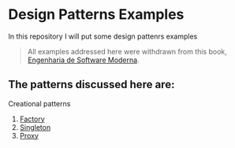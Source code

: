# Design Patterns Examples
In this repository I will put some design pattenrs examples


> All examples addressed here were withdrawn from this book, [Engenharia de Software Moderna](http://www.engsoftmoderna.dcc.ufmg.br/).

## The patterns discussed here are:

Creational patterns

1. [Factory](https://github.com/AdsonVieira/design-patterns-examples/tree/main/src/creational/factory)
2. [Singleton](https://github.com/AdsonVieira/design-patterns-examples/tree/main/src/creational/singleton)
2. [Proxy](https://github.com/AdsonVieira/design-patterns-examples/tree/main/src/creational/singleton)


